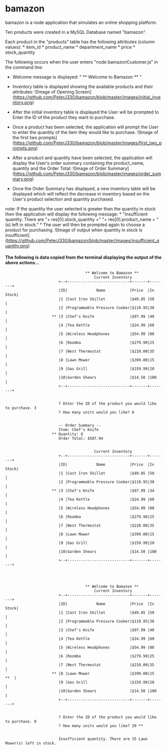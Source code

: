# bamazon
bamazon is a node application that simulates an online shopping platform.

Ten products were created in a MySQL Database named "bamazon".

Each product in the "products" table has the following attributes (column values):
    * item_id
    * product_name
    * department_name
    * price
    * stock_quantity

The following occurs when the user enters "node bamazonCustomer.js" in the command line:
* Welcome message is displayed: " ** Welcome to Bamazon ** "

* Inventory table is displayed showing the available products and their attributes:
![Image of Opening Screen]
(https://github.com/PeterJ330/bamazon/blob/master/images/initial_inventory.png)
    
* After the initial inventory table is displayed the User will be prompted to Enter the ID of the product
    they want to purchase.
* Once a product has been selected, the application will prompt the User to enter the quantity of the item
    they would like to purchase. 
![Image of the first two prompts]
(https://github.com/PeterJ330/bamazon/blob/master/images/first_two_prompts.png)
    
* After a product and quantity have been selected, the application will display the User's order summary
    containing the product_name, quantity and the Order Total:
![Image of Order Summary]
(https://github.com/PeterJ330/bamazon/blob/master/images/order_summary.png)

* Once the Order Summary has displayed, a new inventory table will be displayed which will reflect the
    decrease in inventory based on the User's product selection and quantity purchased.

note: If the quantity the user selected is greater than the quantity in stock then the application will
    display the following message:
        * "Insufficient quantity. There are "+ res[0].stock_quantity +" "+ res[0].product_name + "(s) left in stock."
        * The user will then be prompted again to choose a product for purchasing.
            ![Image of output when quantity in stock is insufficient]
            (https://github.com/PeterJ330/bamazon/blob/master/images/insufficient_quantity.png)

#### The following is data copied from the terminal displaying the output of the above actions...
                                        ** Welcome to Bamazon **
                                            Current Inventory
                            +--+----------------------------+-------+--------+
                            |ID|             Name           |Price  |In Stock|
                            |1 |Cast Iron Skillet           |$49.85 |50      |
                            |2 |Programmable Pressure Cooker|$119.95|30      |
                         ** |3 |Chef's Knife                |$97.99 |40      | 
                            |4 |Tea Kettle                  |$24.99 |60      |
                            |5 |Wireless Headphones         |$54.99 |80      |
                            |6 |Roomba                      |$279.99|25      |
                            |7 |Nest Thermostat             |$210.00|35      |
                            |8 |Lawn Mower                  |$399.00|15      |
                            |9 |Gas Grill                   |$159.99|20      |
                            |10|Garden Shears               |$14.50 |100     |
                            +--+----------------------------+-------+--------+


                            ? Enter the ID of the product you would like to purchase. 3
                            ? How many units would you like? 6


                            -- Order Summary -- 
                            Item: Chef's Knife
                         ** Quantity: 6
                            Order Total: $587.94


                                            Current Inventory
                            +--+----------------------------+-------+--------+
                            |ID|             Name           |Price  |In Stock|
                            |1 |Cast Iron Skillet           |$49.85 |50      |
                            |2 |Programmable Pressure Cooker|$119.95|30      |
                         ** |3 |Chef's Knife                |$97.99 |34      |
                            |4 |Tea Kettle                  |$24.99 |60      |
                            |5 |Wireless Headphones         |$54.99 |80      |
                            |6 |Roomba                      |$279.99|25      |
                            |7 |Nest Thermostat             |$210.00|35      |
                            |8 |Lawn Mower                  |$399.00|15      |
                            |9 |Gas Grill                   |$159.99|20      |
                            |10|Garden Shears               |$14.50 |100     |
                            +--+----------------------------+-------+--------+




                                        ** Welcome to Bamazon **
                                            Current Inventory
                            +--+----------------------------+-------+--------+
                            |ID|             Name           |Price  |In Stock|
                            |1 |Cast Iron Skillet           |$49.85 |50      |
                            |2 |Programmable Pressure Cooker|$119.95|30      |
                            |3 |Chef's Knife                |$97.99 |40      |
                            |4 |Tea Kettle                  |$24.99 |60      |
                            |5 |Wireless Headphones         |$54.99 |80      |
                            |6 |Roomba                      |$279.99|25      |
                            |7 |Nest Thermostat             |$210.00|35      |
                         ** |8 |Lawn Mower                  |$399.00|15  **  |
                            |9 |Gas Grill                   |$159.99|20      |
                            |10|Garden Shears               |$14.50 |100     |
                            +--+----------------------------+-------+--------+


                            ? Enter the ID of the product you would like to purchase. 8
                            ? How many units would you like? 20 **


                            Insufficient quantity. There are 15 Lawn Mower(s) left in stock.


                                
